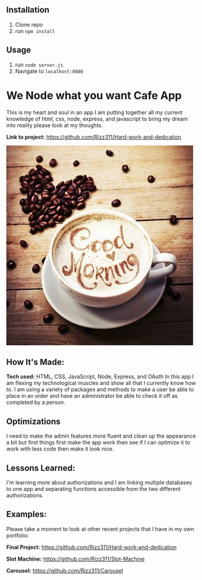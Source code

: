 ## Installation

1. Clone repo
2. run `npm install`

## Usage

1. run `node server.js`
2. Navigate to `localhost:8080`

# We Node what you want Cafe App
This is my heart and soul in an app I am putting together all my current knowledge of html, css, node, express, and javascript to bring my dream into reality please look at my thoughts.

**Link to project:** https://github.com/Rizz311/Hard-work-and-dedication

![alt tag](https://github.com/Rizz311/Cafe-App/blob/master/public/github.png)

## How It's Made:

**Tech used:** HTML, CSS, JavaScript, Node, Express, and OAuth
In this app I am flexing my technological muscles and show all that I currently know how to. I am using a variety of packages and methods to make a user be able to place in an order and have an administrator be able to check it off as completed by a person.

## Optimizations
I need to make the admin features more fluent and clean up the appearance a bit but first things first make the app work then see if I can optimize it to work with less code then make it look nice.

## Lessons Learned:
I'm learning more about authorizations and I am linking multiple databases to one app and separating functions accessible from the two different authorizations.

## Examples:
Please take a moment to look at other recent projects that I have in my own portfolio:

**Final Project:** https://github.com/Rizz311/Hard-work-and-dedication

**Slot Machine:** https://github.com/Rizz311/Slot-Machine

**Carousel:** https://github.com/Rizz311/Carousel



